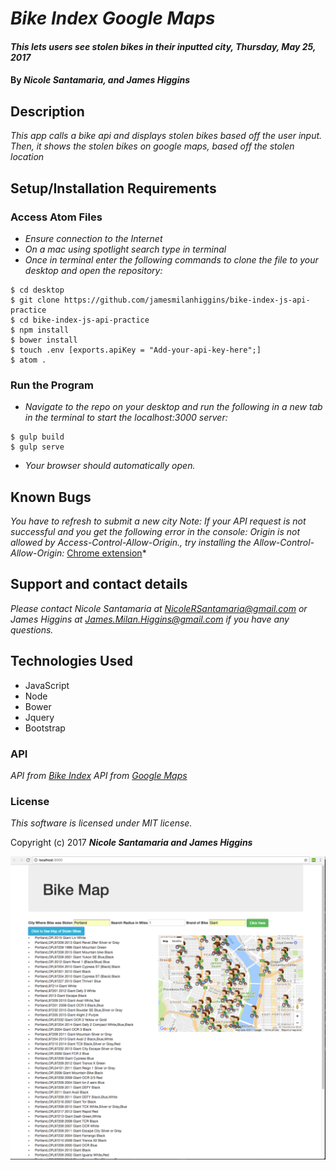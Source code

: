# _Bike Index Google Maps_

#### _This lets users see stolen bikes in their inputted city, Thursday, May 25, 2017_

#### By _**Nicole Santamaria, and James Higgins**_

## Description

_This app calls a bike api and displays stolen bikes based off the user input. Then, it shows the stolen bikes on google maps, based off the stolen location_


## Setup/Installation Requirements

### Access Atom Files

* _Ensure connection to the Internet_
* _On a mac using spotlight search type in terminal_
* _Once in terminal enter the following commands to clone the file to your desktop and open the repository:_
```
$ cd desktop
$ git clone https://github.com/jamesmilanhiggins/bike-index-js-api-practice
$ cd bike-index-js-api-practice
$ npm install
$ bower install
$ touch .env [exports.apiKey = "Add-your-api-key-here";]
$ atom .
```

### Run the Program
* _Navigate to the repo on your desktop and run the following in a new tab in the terminal to start the localhost:3000 server:_

```
$ gulp build
$ gulp serve
```
* _Your browser should automatically open._

## Known Bugs

_You have to refresh to submit a new city_
_Note: If your API request is not successful and you get the following error in the console: Origin is not allowed by Access-Control-Allow-Origin., try installing the Allow-Control-Allow-Origin:_ [Chrome extension](https://chrome.google.com/webstore/detail/allow-control-allow-origi/nlfbmbojpeacfghkpbjhddihlkkiljbi?hl=en)*


## Support and contact details

_Please contact Nicole Santamaria at NicoleRSantamaria@gmail.com or James Higgins at James.Milan.Higgins@gmail.com if you have any questions._

## Technologies Used

* JavaScript
* Node
* Bower
* Jquery
* Bootstrap

### API

*API from [Bike Index](https://bikeindex.org/)*
*API from [Google Maps](https://developers.google.com/maps/documentation/javascript/)*

### License

*This software is licensed under MIT license.*

Copyright (c) 2017 **_Nicole Santamaria and James Higgins_**



![Home page](/images/home-screenshot.png)
